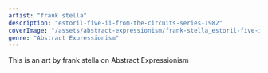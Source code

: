 ```yaml
---
artist: "frank stella"
description: "estoril-five-ii-from-the-circuits-series-1982"
coverImage: "/assets/abstract-expressionism/frank-stella_estoril-five-ii-from-the-circuits-series-1982.jpg"
genre: "Abstract Expressionism"
---
```

This is an art by frank stella on Abstract Expressionism

